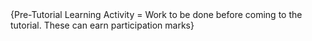 <expandable title="Week 1 [Aug8]" styles="regular-light">
  <expandable title="Things to do" styles="info-light">
    <expandable src="Todo_FormingTeams.md" title="[CS2103 students only] Forming teams" styles="info-dark"/>
    <expandable src="Todo_HandbookSectionsToRead.md" title="Have a look at the 'module handbook'" styles="info-dark"/>
  </expandable>
  <expandable title="Pre-tutorial activities" styles="primary-light">
<dim>{Pre-Tutorial Learning Activity = Work to be done before coming to the tutorial. 
These can earn participation marks}</dim>
    <expandable src="Pretuorial_GetStartedWithIDEs.md" styles="primary-dark"
                title="T1A1. Get started with IDE's" tags="level1"/>
  </expandable>
  <expandable title="Lecture 1" styles="warning-light">
    <expandable src="Lecture_SoftwareEngineeringRocks.md" styles="warning-dark"
                title="[20 minutes] Part 1 - Software engineering rocks! : Introduction to Software Engineering" />
    <expandable src="Lecture_IntroductionToIDEs.md" styles="warning-dark" 
                title="[15 minutes] Part 2 - Prime your primary weapon : Introducing IDEs"/>
  </expandable>
</exapndable>